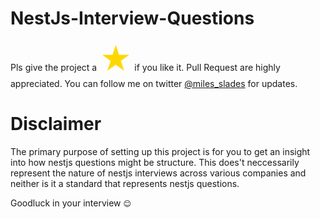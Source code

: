 # NestJs-Interview-Questions

Pls give the project a <span style="color:gold; font-size:50px;">&#9733;</span> if you like it. Pull Request are highly appreciated. You can follow me on twitter [@miles_slades](https://twitter.com/miles_slades) for updates.

# Disclaimer
The primary purpose of setting up this project is for you to get an insight into how nestjs questions might be structure. This does't neccessarily represent the nature of nestjs interviews across various companies and neither is it a standard that represents nestjs questions. 

Goodluck in your interview `😊`
